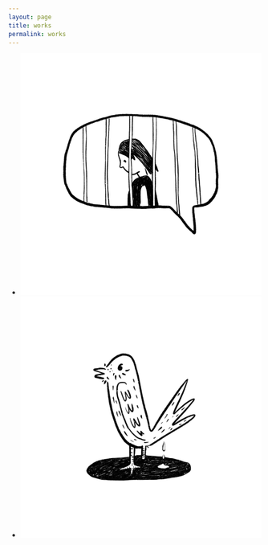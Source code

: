 ```yaml
---
layout: page
title: works
permalink: works
---
```

<ul class="works-list">
  <li><a href="http://dwbig4e.com/works/freedom-of-speech"><img src="works/freedom-of-speech-00.png"></a></li>
  <li><a href="http://dwbig4e.com/works/the-spirit-of-freedom"><img src="works/The-Spirit-of-Freedom-00.png"></a></li>
</ul>
